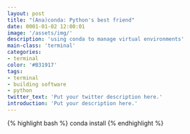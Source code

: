 ```yaml
---
layout: post
title: "(Ana)conda: Python's best friend"
date: 0001-01-02 12:00:01
image: '/assets/img/'
description: 'using conda to manage virtual environments'
main-class: 'terminal'
categories: 
- terminal
color: '#B31917'
tags:
- terminal
- building software
- python
twitter_text: 'Put your twitter description here.'
introduction: 'Put your description here.'
---
```



{% highlight bash %}
conda install
{% endhighlight %}
